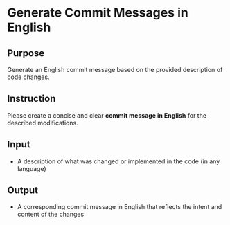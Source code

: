 # Generate Commit Messages in English

## Purpose
Generate an English commit message based on the provided description of code changes.

## Instruction
Please create a concise and clear **commit message in English** for the described modifications.

## Input
- A description of what was changed or implemented in the code (in any language)

## Output
- A corresponding commit message in English that reflects the intent and content of the changes
